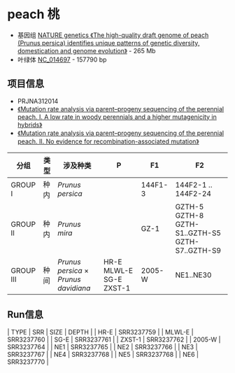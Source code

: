 # peach 桃
+ 基因组 [NATURE genetics 《The high-quality draft genome of peach (Prunus persica) identifies unique patterns of genetic diversity, domestication and genome evolution》](https://www.nature.com/articles/ng.2586) - 265 Mb
+ 叶绿体 [NC_014697](https://www.ncbi.nlm.nih.gov/nuccore/NC_014697.1) - 157790 bp


## 项目信息
+ PRJNA312014
+ [《Mutation rate analysis via parent–progeny sequencing of the perennial peach. I. A low rate in woody perennials and a higher mutagenicity in hybrids》](https://www.ncbi.nlm.nih.gov/pmc/articles/PMC5095371/)
+ [《Mutation rate analysis via parent–progeny sequencing of the perennial peach. II. No evidence for recombination-associated mutation》](https://www.ncbi.nlm.nih.gov/pmc/articles/PMC5095386/)

| 分组 | 类型 | 涉及种类 | P | F1 | F2 |
| --- | --- | --- | --- | --- | --- |
| GROUP I | 种内 | *Prunus persica* |  | 144F1-3 | 144F2-1 .. 144F2-24 |
| GROUP II | 种内 | *Prunus mira*    |  | GZ-1    | GZTH-5 GZTH-8 GZTH-S1..GZTH-S5 GZTH-S7..GZTH-S9 |
| GROUP III | 种间 | *Prunus persica* × *Prunus davidiana* | HR-E MLWL-E SG-E ZXST-1 | 2005-W | NE1..NE30|


## Run信息
| TYPE | SRR | SIZE | DEPTH |
| HR-E | SRR3237759 | 
| MLWL-E | SRR3237760 |
| SG-E | SRR3237761 |
| ZXST-1 | SRR3237762 |
| 2005-W | SRR3237764 |
| NE1 | SRR3237765 |
| NE2 | SRR3237766 |
| NE3 | SRR3237767 |
| NE4 | SRR3237768 |
| NE5 | SRR3237768 |
| NE6 | SRR3237770 |
